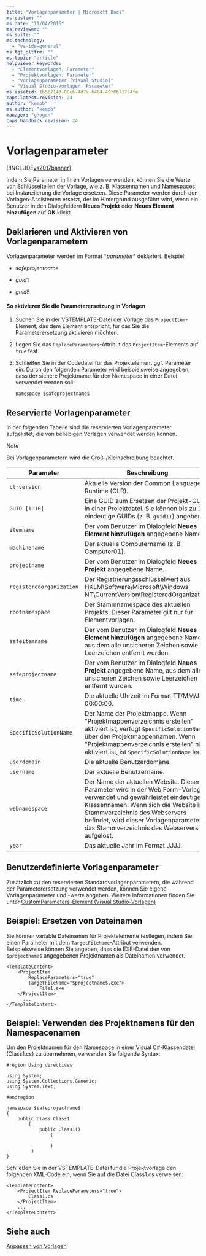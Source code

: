 ```yaml
---
title: "Vorlagenparameter | Microsoft Docs"
ms.custom: ""
ms.date: "11/04/2016"
ms.reviewer: ""
ms.suite: ""
ms.technology: 
  - "vs-ide-general"
ms.tgt_pltfrm: ""
ms.topic: "article"
helpviewer_keywords: 
  - "Elementvorlagen, Parameter"
  - "Projektvorlagen, Parameter"
  - "Vorlagenparameter [Visual Studio]"
  - "Visual Studio-Vorlagen, Parameter"
ms.assetid: 1b567143-08c6-4d7a-b484-49f0671754fe
caps.latest.revision: 24
author: "kempb"
ms.author: "kempb"
manager: "ghogen"
caps.handback.revision: 24
---
```

# Vorlagenparameter
[!INCLUDE[vs2017banner](../code-quality/includes/vs2017banner.md)]

Indem Sie Parameter in Ihren Vorlagen verwenden, können Sie die Werte von Schlüsselteilen der Vorlage, wie z. B. Klassennamen und Namespaces, bei Instanziierung die Vorlage ersetzen.  Diese Parameter werden durch den Vorlagen\-Assistenten ersetzt, der im Hintergrund ausgeführt wird, wenn ein Benutzer in den Dialogfeldern **Neues Projekt** oder **Neues Element hinzufügen** auf **OK** klickt.  
  
## Deklarieren und Aktivieren von Vorlagenparametern  
 Vorlagenparameter werden im Format $*parameter*$ deklariert.  Beispiel:  
  
-   $safeprojectname$  
  
-   $guid1$  
  
-   $guid5$  
  
#### So aktivieren Sie die Parameterersetzung in Vorlagen  
  
1.  Suchen Sie in der VSTEMPLATE\-Datei der Vorlage das `ProjectItem`\-Element, das dem Element entspricht, für das Sie die Parameterersetzung aktivieren möchten.  
  
2.  Legen Sie das `ReplaceParameters`\-Attribut des `ProjectItem`\-Elements auf `true` fest.  
  
3.  Schließen Sie in der Codedatei für das Projektelement ggf. Parameter ein.  Durch den folgenden Parameter wird beispielsweise angegeben, dass der sichere Projektname für den Namespace in einer Datei verwendet werden soll:  
  
    ```  
    namespace $safeprojectname$  
    ```  
  
## Reservierte Vorlagenparameter  
 In der folgenden Tabelle sind die reservierten Vorlagenparameter aufgelistet, die von beliebigen Vorlagen verwendet werden können.  
  
> [!NOTE]
>  Bei Vorlagenparametern wird die Groß\-\/Kleinschreibung beachtet.  
  
|Parameter|Beschreibung|  
|---------------|------------------|  
|`clrversion`|Aktuelle Version der Common Language Runtime \(CLR\).|  
|`GUID [1-10]`|Eine GUID zum Ersetzen der Projekt\-GUID in einer Projektdatei.  Sie können bis zu 10 eindeutige GUIDs \(z. B. `guid1)`\) angeben.|  
|`itemname`|Der vom Benutzer im Dialogfeld **Neues Element hinzufügen** angegebene Name.|  
|`machinename`|Der aktuelle Computername \(z. B. Computer01\).|  
|`projectname`|Der vom Benutzer im Dialogfeld **Neues Projekt** angegebene Name.|  
|`registeredorganization`|Der Registrierungsschlüsselwert aus HKLM\\Software\\Microsoft\\Windows NT\\CurrentVersion\\RegisteredOrganization.|  
|`rootnamespace`|Der Stammnamespace des aktuellen Projekts.  Dieser Parameter gilt nur für Elementvorlagen.|  
|`safeitemname`|Der vom Benutzer im Dialogfeld **Neues Element hinzufügen** angegebene Name, aus dem alle unsicheren Zeichen sowie Leerzeichen entfernt wurden.|  
|`safeprojectname`|Der vom Benutzer im Dialogfeld **Neues Projekt** angegebene Name, aus dem alle unsicheren Zeichen sowie Leerzeichen entfernt wurden.|  
|`time`|Die aktuelle Uhrzeit im Format TT\/MM\/JJJJ 00:00:00.|  
|`SpecificSolutionName`|Der Name der Projektmappe.  Wenn "Projektmappenverzeichnis erstellen" aktiviert ist, verfügt `SpecificSolutionName` über den Projektmappennamen.  Wenn "Projektmappenverzeichnis erstellen" nicht aktiviert ist, ist `SpecificSolutionName` leer.|  
|`userdomain`|Die aktuelle Benutzerdomäne.|  
|`username`|Der aktuelle Benutzername.|  
|`webnamespace`|Der Name der aktuellen Website.  Dieser Parameter wird in der Web Form\-Vorlage verwendet und gewährleistet eindeutige Klassennamen.  Wenn sich die Website im Stammverzeichnis des Webservers befindet, wird dieser Vorlagenparameter in das Stammverzeichnis des Webservers aufgelöst.|  
|`year`|Das aktuelle Jahr im Format JJJJ.|  
  
## Benutzerdefinierte Vorlagenparameter  
 Zusätzlich zu den reservierten Standardvorlagenparametern, die während der Parameterersetzung verwendet werden, können Sie eigene Vorlagenparameter und \-werte angeben. Weitere Informationen finden Sie unter [CustomParameters\-Element \(Visual Studio\-Vorlagen\)](../extensibility/customparameters-element-visual-studio-templates.md)  
  
## Beispiel: Ersetzen von Dateinamen  
 Sie können variable Dateinamen für Projektelemente festlegen, indem Sie einen Parameter mit dem `TargetFileName`\-Attribut verwenden.  Beispielsweise können Sie angeben, dass die EXE\-Datei den von `$projectname$` angegebenen Projektnamen als Dateinamen verwendet.  
  
```  
<TemplateContent>  
    <ProjectItem  
        ReplaceParameters="true"  
        TargetFileName="$projectname$.exe">  
            File1.exe  
    </ProjectItem>  
      ...  
</TemplateContent>  
```  
  
## Beispiel: Verwenden des Projektnamens für den Namespacenamen  
 Um den Projektnamen für den Namespace in einer Visual C\#\-Klassendatei \(Class1.cs\) zu übernehmen, verwenden Sie folgende Syntax:  
  
```  
#region Using directives  
  
using System;  
using System.Collections.Generic;  
using System.Text;  
  
#endregion  
  
namespace $safeprojectname$  
{  
    public class Class1  
        {  
            public Class1()  
                {  
  
                }  
         }  
}  
```  
  
 Schließen Sie in der VSTEMPLATE\-Datei für die Projektvorlage den folgenden XML\-Code ein, wenn Sie auf die Datei Class1.cs verweisen:  
  
```  
<TemplateContent>  
    <ProjectItem ReplaceParameters="true">  
        Class1.cs  
    </ProjectItem>  
    ...  
</TemplateContent>  
```  
  
## Siehe auch  
 [Anpassen von Vorlagen](../ide/customizing-project-and-item-templates.md)